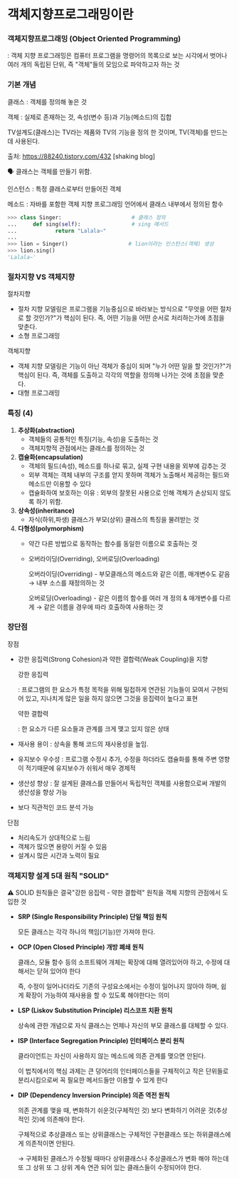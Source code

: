 # 객체지향프로그래밍이란

### 객체지향프로그래밍 (Object Oriented Programming)
: 객체 지향 프로그래밍은 컴퓨터 프로그램을 명령어의 목록으로 보는 시각에서 벗어나 여러 개의 독립된 단위, 즉 "객체"들의 모임으로 파악하고자 하는 것

### 기본 개념

클래스 : 객체를 정의해 놓은 것

객체 : 실제로 존재하는 것, 속성(변수 등)과 기능(메소드)의 집합

TV설계도(클래스)는 TV라는 제품와 TV의 기능을 정의 한 것이며, TV(객체)를 만드는데 사용된다.

출처: https://88240.tistory.com/432 [shaking blog]

🗣 클래스는 객체를 만들기 위함. 

인스턴스 : 특정 클래스로부터 만들어진 객체

메소드 : 자바를 포함한 객체 지향 프로그래밍 언어에서 클래스 내부에서 정의된 함수

```python
>>> class Singer:                      # 클래스 정의
...     def sing(self):                # sing 메서드
...            return "Lalala~"
...    
>>> lion = Singer()                   # lion이라는 인스턴스(객체) 생성
>>> lion.sing()                     
'Lalala~'
```

### 절차지향 VS 객체지향

절차지향

- 절차 지향 모델링은 프로그램을 기능중심으로 바라보는 방식으로 "무엇을 어떤 절차로 할 것인가?"가 핵심이 된다. 즉, 어떤 기능을 어떤 순서로 처리하는가에 초점을 맞춘다.
- 소형 프로그래밍

객체지향

- 객체 지향 모델링은 기능이 아닌 객체가 중심이 되며 "누가 어떤 일을 할 것인가?"가 핵심이 된다. 즉, 객체를 도출하고 각각의 역할을 정의해 나가는 것에 초점을 맞춘다.
- 대형 프로그래밍

### 특징 (4)

1. **추상화(abstraction)**
    - 객체들의 공통적인 특징(기능, 속성)을 도출하는 것
    - 객체지향적 관점에서는 클래스를 정의하는 것
2. **캡슐화(encapsulation)**
    - 객체의 필드(속성), 메소드를 하나로 묶고, 실제 구현 내용을 외부에 감추는 것
    - 외부 객체는 객체 내부의 구조를 얻지 못하며 객체가 노출해서 제공하는 필드와 메소드만 이용할 수 있다
    - 캡슐화하여 보호하는 이유 : 외부의 잘못된 사용으로 인해 객체가 손상되지 않도록 하기 위함.
3. **상속성(inheritance)**
    - 자식(하위,파생) 클래스가 부모(상위) 클래스의 특징을 물려받는 것
4. **다형성(polymorphism)**
    - 약간 다른 방법으로 동작하는 함수를 동일한 이름으로 호출하는 것
    - 오버라이딩(Overriding), 오버로딩(Overloading)

        오버라이딩(Overriding) - 부모클래스의 메소드와 같은 이름, 매개변수도 같음 → 내부 소스를 재정의하는 것

        오버로딩(Overloading) - 같은 이름의 함수를 여러 개 정의 &  매개변수를 다르게 → 같은 이름을 경우에 따라 호출하여 사용하는 것

### 장단점

장점

- 강한 응집력(Strong Cohesion)과 약한 결합력(Weak Coupling)을 지향

    강한 응집력 

    : 프로그램의 한 요소가 특정 목적을 위해 밀접하게 연관된 기능들이 모여서 구현되어 있고, 지나치게 많은 일을 하지 않으면 그것을 응집력이 높다고 표현

    약한 결합력 

    : 한 요소가 다른 요소들과 관계를 크게 맺고 있지 않은 상태

- 재사용 용이 : 상속을 통해 코드의 재사용성을 높임.
- 유지보수 우수성 : 프로그램 수정시 추가, 수정을 하더라도 캡슐화를 통해 주변 영향이 적기때문에 유지보수가 쉬워서 매우 경제적
- 생산성 향상 : 잘 설계된 클래스를 만들어서 독립적인 객체를 사용함으로써 개발의 생산성을 향상 가능
- 보다 직관적인 코드 분석 가능

단점 

- 처리속도가 상대적으로 느림
- 객체가 많으면 용량이 커질 수 있음
- 설계시 많은 시간과 노력이 필요

### 객체지향 설계 5대 원칙 "SOLID"

⚠️ SOLID 원칙들은 결국"강한 응집력 - 약한 결합력" 원칙을 객체 지향의 관점에서 도입한 것

- **SRP (Single Responsibility Principle) 단일 책임 원칙**

    모든 클래스는 각각 하나의 책임(기능)만 가져야 한다.

- **OCP (Open Closed Principle) 개방 폐쇄 원칙**

    클래스, 모듈 함수 등의 소프트웨어 개체는 확장에 대해 열려있어야 하고, 수정에 대해서는 닫혀 있어야 한다

    즉, 수정이 일어나더라도 기존의 구성요소에서는 수정이 일어나지 않아야 하며, 쉽게 확장이 가능하여 재사용을 할 수 있도록 해야한다는 의미

- **LSP (Liskov Substitution Principle) 리스코프 치환 원칙**

    상속에 관한 개념으로 자식 클래스는 언제나 자신의 부모 클래스를 대체할 수 있다.

- **ISP (Interface Segregation Principle) 인터페이스 분리 원칙**

    클라이언트는 자신이 사용하지 않는 메소드에 의존 관계를 맺으면 안된다.

    이 법칙에서의 핵심 과제는 큰 덩어리의 인터페이스들을 구체적이고 작은 단위들로 분리시킴으로써 꼭 필요한 메서드들만 이용할 수 있게 한다

- **DIP (Dependency Inversion Principle) 의존 역전 원칙**

    의존 관계를 맺을 때, 변화하기 쉬운것(구체적인 것) 보다 변화하기 어려운 것(추상적인 것)에 의존해야 한다. 

    구체적으로 추상클래스 또는 상위클래스는 구체적인 구현클래스 또는 하위클래스에게 의존적이면 안된다. 

    → 구체화된 클래스가 수정될 때마다 상위클래스나 추상클래스가 변화 해야 하는데 또 그 상위 또 그 상위 계속 연관 되어 있는 클래스들이 수정되어야 한다.
